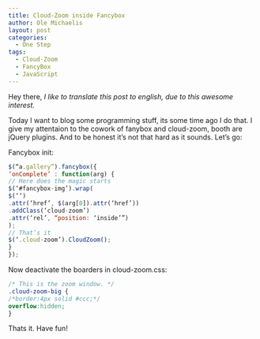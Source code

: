 ```yaml
---
title: Cloud-Zoom inside Fancybox
author: Ole Michaelis
layout: post
categories:
  - One Step
tags:
  - Cloud-Zoom
  - FancyBox
  - JavaScript
---
```


Hey there,
*I like to translate this post to english, due to this awesome interest.*

Today I want to blog some programming stuff, its some time ago I do that. I give my attentaion to the cowork of fanybox and cloud-zoom, booth are jQuery plugins. And to be honest it’s not that hard as it sounds. Let’s go:

Fancybox init:

```javascript
$(“a.gallery”).fancybox({
‘onComplete’ : function(arg) {
// Here does the magic starts
$(‘#fancybox-img’).wrap(
$(‘‘)
.attr(‘href’, $(arg[0]).attr(‘href’))
.addClass(‘cloud-zoom’)
.attr(‘rel’, “position: ‘inside’”)
);
// That’s it
$(‘.cloud-zoom’).CloudZoom();
}
});
```
Now deactivate the boarders in cloud-zoom.css:

```css
/* This is the zoom window. */
.cloud-zoom-big {
/*border:4px solid #ccc;*/
overflow:hidden;
}
```

Thats it. Have fun!

